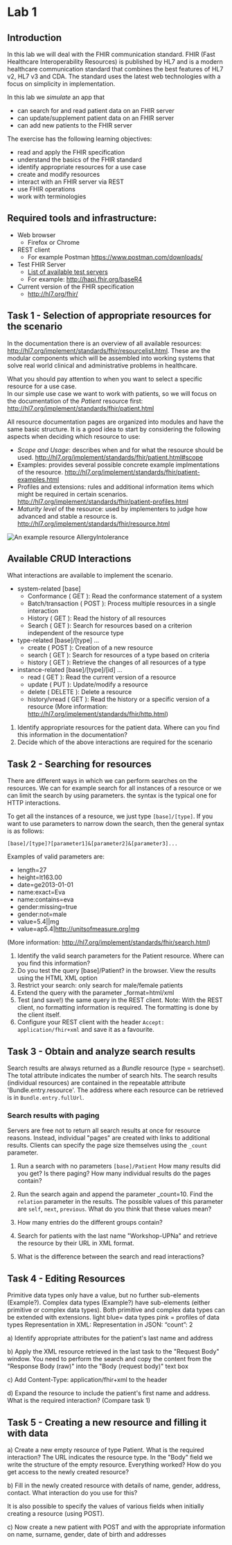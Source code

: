 # Lab 1

## Introduction

In this lab we will deal with the FHIR communication standard. FHIR (Fast Healthcare Interoperability Resources) is published by HL7 and is a modern healthcare communication standard that combines the best features of HL7 v2, HL7 v3 and CDA. The standard uses the latest web technologies with a focus on simplicity in implementation.

In this lab we *simulate* an app that
+ can search for and read patient data on an FHIR server
+ can update/supplement patient data on an FHIR server
+ can add new patients to the FHIR server

The exercise has the following learning objectives:
+ read and apply the FHIR specification
+ understand the basics of the FHIR standard
+ identify appropriate resources for a use case
+ create and modify resources
+ interact with an FHIR server via REST
+ use FHIR operations
+ work with terminologies

## Required tools and infrastructure:
+ Web browser
     + Firefox or Chrome
+ REST client
     + For example Postman https://www.postman.com/downloads/
+ Test FHIR Server
     + [List of available test servers](https://confluence.hl7.org/display/FHIR/Public+Test+Servers)
     + For example: http://hapi.fhir.org/baseR4
+ Current version of the FHIR specification
     + http://hl7.org/fhir/

## Task 1 - Selection of appropriate resources for the scenario

In the documentation there is an overview of all available resources: http://hl7.org/implement/standards/fhir/resourcelist.html. These are the modular components which will be assembled into working systems that solve real world clinical and administrative problems in healthcare.

What you should pay attention to when you want to select a specific resource for a use case.  
In our simple use case we want to work with patients, so we will focus on the documentation of the *Patient* resource first: http://hl7.org/implement/standards/fhir/patient.html

All resource documentation pages are organized into modules and have the same basic structure. It is a good idea to start by considering the following aspects when deciding which resource to use: 

+ *Scope and Usage*: describes when and for what the resource should be used. http://hl7.org/implement/standards/fhir/patient.html#scope
+ Examples: provides several possible concrete example implmentations of the resource. http://hl7.org/implement/standards/fhir/patient-examples.html
+ Profiles and extensions: rules and additional information items which might be required in certain scenarios. http://hl7.org/implement/standards/fhir/patient-profiles.html
+ *Maturity level* of the resource: used by implementers to judge how advanced and stable a resource is. http://hl7.org/implement/standards/fhir/resource.html

![An example resource *AllergyIntolerance*](/assets/FHIR_resource_summary_labeled.png)

## Available CRUD Interactions

What interactions are available to implement the scenario.
+ system-related [base]
     + Conformance ( GET ): Read the conformance statement of a system
     + Batch/transaction ( POST ): Process multiple resources in a single interaction
     + History ( GET ): Read the history of all resources
     + Search ( GET ): Search for resources based on a criterion independent of the resource type
+ type-related [base]/[type] ...
     + create ( POST ): Creation of a new resource
     + search ( GET ): Search for resources of a type based on criteria
     + history ( GET ): Retrieve the changes of all resources of a type
+ instance-related [base]/[type]/[id] ...
     + read ( GET ): Read the current version of a resource
     + update ( PUT ): Update/modify a resource
     + delete ( DELETE ): Delete a resource
     + history/vread ( GET ): Read the history or a specific version of a resource
(More information: http://hl7.org/implement/standards/fhir/http.html)

1. Identify appropriate resources for the patient data. Where can you find this information in the documentation?
2. Decide which of the above interactions are required for the scenario


## Task 2 - Searching for resources

There are different ways in which we can perform searches on the resources. We can for example search for all instances of a resource or we can limit the search by using parameters. the syntax is the typical one for HTTP interactions.

To get all the instances of a resource, we just type `[base]/[type]`. If you want to use parameters to narrow down the search, then the general syntax is as follows: 

`[base]/[type]?[parameter1]&[parameter2]&[parameter3]...`

Examples of valid parameters are:
+ length=27
+ height=lt163.00
+ date=ge2013-01-01
+ name:exact=Eva
+ name:contains=eva
+ gender:missing=true
+ gender:not=male
+ value=5.4||mg
+ value=ap5.4|http://unitsofmeasure.org|mg

(More information: http://hl7.org/implement/standards/fhir/search.html)

1. Identify the valid search parameters for the Patient resource. Where can you find this information?
2. Do you test the query [base]/Patient? in the browser. View the results using the HTML XML option
3. Restrict your search: only search for male/female patients
4. Extend the query with the parameter _format=html/xml
5. Test (and save!) the same query in the REST client. Note: With the REST client, no formatting information is required. The formatting is done by the client itself.
6. Configure your REST client with the header `Accept: application/fhir+xml` and save it as a favourite.


## Task 3 - Obtain and analyze search results

Search results are always returned as a *Bundle* resource (type = searchset). The total attribute indicates the number of search hits. The search results (individual resources) are contained in the repeatable attribute 'Bundle.entry.resource'. The address where each resource can be retrieved is in `Bundle.entry.fullUrl`.

### Search results with paging
Servers are free not to return all search results at once for resource reasons. Instead, individual "pages" are created with links to additional results. Clients can specify the page size themselves using the `_count` parameter.

1. Run a search with no parameters `[base]/Patient`
How many results did you get? Is there paging? How many individual results do the pages contain?

2. Run the search again and append the parameter _count=10. Find the `relation` parameter in the results. The possible values of this parameter are `self`, `next`, `previous`. What do you think that these values mean?

3. How many entries do the different groups contain?

4. Search for patients with the last name "Workshop-UPNa" and retrieve the resource by their URL in XML format.

5. What is the difference between the search and read interactions?


## Task 4 - Editing Resources

Primitive data types only have a value, but no further sub-elements (Example?). Complex data types (Example?) have sub-elements (either primitive or complex data types). Both primitive and complex data types can be extended with extensions.
light blue= data types
pink = profiles of data types
Representation in XML: <count value = “2”/>
Representation in JSON: “count”: 2




a) Identify appropriate attributes for the patient's last name and address





b) Apply the XML resource retrieved in the last task to the "Request Body" window. You need to perform the search and copy the content from the "Response Body (raw)" into the "Body (request body)" text box



c) Add Content-Type: application/fhir+xml to the header



d) Expand the resource to include the patient's first name and address. What is the required interaction? (Compare task 1)


## Task 5 - Creating a new resource and filling it with data

a) Create a new empty resource of type Patient. What is the required interaction?
The URL indicates the resource type. In the "Body" field we write the structure of the empty resource.
Everything worked? How do you get access to the newly created resource?





b) Fill in the newly created resource with details of name, gender, address, contact. What interaction do you use for this?




It is also possible to specify the values of various fields when initially creating a resource (using POST).

c) Now create a new patient with POST and with the appropriate information on name, surname, gender, date of birth and addresses


